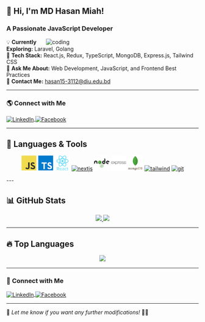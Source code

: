 ## 🚀 Hi, I'm MD Hasan Miah!  
### A Passionate JavaScript Developer

<img align="right" alt="coding" width="400" src="https://cdn.dribbble.com/users/1162077/screenshots/5403918/focus-animation.gif">

💡 **Currently Exploring:** Laravel, Golang  
🔧 **Tech Stack:** React.js, Redux, TypeScript, MongoDB, Express.js, Tailwind CSS  
💬 **Ask Me About:** Web Development, JavaScript, and Frontend Best Practices  
📩 **Contact Me:** hasan15-3112@diu.edu.bd  

---

### 🌎 Connect with Me
<p align="left">
  <a href="https://linkedin.com/in/mohammad-hasan-184904205" target="_blank">
    <img align="center" src="https://raw.githubusercontent.com/rahuldkjain/github-profile-readme-generator/master/src/images/icons/Social/linked-in-alt.svg" alt="LinkedIn" height="30" width="40"/>
  </a>
  <a href="https://fb.com/hasan.15.3112" target="_blank">
    <img align="center" src="https://raw.githubusercontent.com/rahuldkjain/github-profile-readme-generator/master/src/images/icons/Social/facebook.svg" alt="Facebook" height="30" width="40"/>
  </a>
</p>

---

## 🚀 **Languages & Tools**
<p align="center">
  <a href="https://developer.mozilla.org/en-US/docs/Web/JavaScript"><img src="https://raw.githubusercontent.com/devicons/devicon/master/icons/javascript/javascript-original.svg" alt="javascript" width="40" height="40"/></a>
  <a href="https://www.typescriptlang.org/"><img src="https://raw.githubusercontent.com/devicons/devicon/master/icons/typescript/typescript-original.svg" alt="typescript" width="40" height="40"/></a>
  <a href="https://reactjs.org/"><img src="https://raw.githubusercontent.com/devicons/devicon/master/icons/react/react-original-wordmark.svg" alt="react" width="40" height="40"/></a>
  <a href="https://nextjs.org/"><img src="https://cdn.worldvectorlogo.com/logos/nextjs-2.svg" alt="nextjs" width="40" height="40"/></a>
  <a href="https://nodejs.org/"><img src="https://raw.githubusercontent.com/devicons/devicon/master/icons/nodejs/nodejs-original-wordmark.svg" alt="nodejs" width="40" height="40"/></a>
  <a href="https://expressjs.com/"><img src="https://raw.githubusercontent.com/devicons/devicon/master/icons/express/express-original-wordmark.svg" alt="express" width="40" height="40"/></a>
  <a href="https://www.mongodb.com/"><img src="https://raw.githubusercontent.com/devicons/devicon/master/icons/mongodb/mongodb-original-wordmark.svg" alt="mongodb" width="40" height="40"/></a>
  <a href="https://tailwindcss.com/"><img src="https://www.vectorlogo.zone/logos/tailwindcss/tailwindcss-icon.svg" alt="tailwind" width="40" height="40"/></a>
  <a href="https://git-scm.com/"><img src="https://www.vectorlogo.zone/logos/git-scm/git-scm-icon.svg" alt="git" width="40" height="40"/></a>
</p>
---

## 📊 **GitHub Stats**
<p align="center">
  <a href="https://github.com/getch-hasan">
    <img height="180em" src="https://github-readme-stats.vercel.app/api?username=getch-hasan&show_icons=true&theme=tokyonight&hide_border=true&count_private=true"/>
    <img height="180em" src="https://github-readme-streak-stats.herokuapp.com/?user=getch-hasan&theme=tokyonight&hide_border=true"/>
  </a>
</p>

---

## 🔥 **Top Languages**
<p align="center">
  <a href="https://github.com/getch-hasan">
    <img height="180em" src="https://github-readme-stats.vercel.app/api/top-langs/?username=getch-hasan&layout=compact&langs_count=10&theme=tokyonight&hide_border=true"/>
  </a>
</p>

---

### 🔗 **Connect with Me**
<p align="left">
<a href="https://linkedin.com/in/mohammad-hasan-184904205" target="blank">
  <img align="center" src="https://raw.githubusercontent.com/rahuldkjain/github-profile-readme-generator/master/src/images/icons/Social/linked-in-alt.svg" alt="LinkedIn" height="30" width="40"/>
</a>
<a href="https://fb.com/hasan.15.3112" target="blank">
  <img align="center" src="https://raw.githubusercontent.com/rahuldkjain/github-profile-readme-generator/master/src/images/icons/Social/facebook.svg" alt="Facebook" height="30" width="40"/>
</a>
</p>

---

🔹 *Let me know if you want any further modifications!* 🚀🔥
